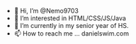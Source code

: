 - 👋 Hi, I’m @Nemo9703
- 👀 I’m interested in HTML/CSS/JS/Java
- 🌱 I’m currently in my senior year of HS.
- 📫 How to reach me ... danielswim.com

